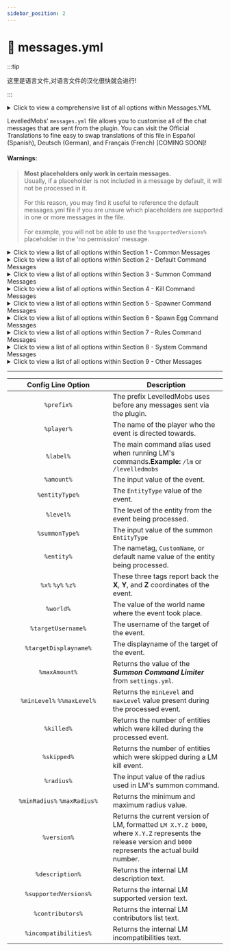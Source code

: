 ```yaml
---
sidebar_position: 2
---
```


# 🌟 messages.yml

:::tip

这里是语言文件,对语言文件的汉化很快就会进行!

:::


<details>

<summary>Click to view a comprehensive list of all options within Messages.YML</summary>

```yaml
#
#   ---------------  -  ------------------------------
#        Section 01  |  Common Messages
#   ---------------  -  ------------------------------
#
common:
  prefix: '&b&lLevelledMobs:&7'
  no-permission:
    - '%prefix% You don''t have access to that.'
  players-only:
    - '%prefix% Only players have access to that.'
  player-offline:
    - '%prefix% Player ''&r%player%&7'' is offline.'
  invalid-command:
    - '%prefix% Invalid command.'


#
#   ---------------  -  ------------------------------
#        Section 02  |  Default Command Messages
#   ---------------  -  ------------------------------
#
command:
  levelledmobs:
    main-usage:
      - '%prefix% Available commands:'
      - '&8 &m->&b /%label% debug &8- &7various commands relating to debugging'
      - '&8 &m->&b /%label% egg &8- &7create spawner eggs'
      - '&8 &m->&b /%label% help &8- &7show URL to the wiki'
      - '&8 &m->&b /%label% info &8- &7view info about the plugin'
      - '&8 &m->&b /%label% kill &8- &7mass kill levelled mobs'
      - '&8 &m->&b /%label% reload &8- &7reload the configuration files'
      - '&8 &m->&b /%label% rules &8- &7printout of the rules system'
      - '&8 &m->&b /%label% summon &8- &7summon specific levelled mobs'


    #
    #   ---------------  -  ------------------------------
    #        Section 03  |  Summon Command Messages
    #   ---------------  -  ------------------------------
    #
    summon:
      invalid-amount:
        - '%prefix% Invalid amount ''&b%amount%&7''.'
      invalid-entity-type:
        - '%prefix% Invalid entity type ''&b%entityType%&7''.'
      invalid-level:
        - '%prefix% Invalid level ''&b%level%&7''.'
      invalid-summon-type:
        - '%prefix% Invalid summon type ''&b%summonType%&7''.'
      invalid-summon-type-console:
        - '%prefix% Only players may use summon type ''&bhere''&7, you must use ''&batPlayer&7'' or ''&batLocation&7'' instead.'
      invalid-location:
        - '%prefix% Invalid location.'
      here:
        usage:
          - '%prefix% Usage: &b/%label% summon <amount> <entity> <level> here'
        success:
          - '%prefix% Spawned &b%amount%&7 of &fLvl.%level% &b%entity%(s)&7 at your location.'
      atLocation:
        usage:
          - '%prefix% Usage: &b/%label% summon <amount> <entity> <level> atLocation <x> <y> <z> [world]'
        success:
          - '%prefix% Spawned &b%amount%&7 of &fLvl.%level% &b%entity%(s)&7 at &8(&b%x%&7, &b%y%&7, &b%z%&7 in world ''&b%world%&7''&8)&7.'
        usage-console:
          - '%prefix% Usage (console): &b/%label% summon <amount> <entity> <level> atLocation <x> <y> <z> <world>'
        invalid-world:
          - '%prefix% Invalid world ''&b%world%&7''.'
        invalid-location:
          - '%prefix% Invalid location.'
      atPlayer:
        usage:
          - '%prefix% Usage: &b/%label% summon <amount> <entityType> <level> atPlayer <player>'
        success:
          - '%prefix% Spawned &b%amount%&7 of &fLvl.%level% &b%entity%(s)&7 at &r%targetDisplayname%&7''s location.'
      usage:
        - '%prefix% Summon command syntax:'
        - '&8 &m->&b /%label% summon <amount> <entity> <level> here'
        - '&8 &m->&b /%label% summon <amount> <entity> <level> atPlayer <player>'
        - '&8 &m->&b /%label% summon <amount> <entity> <level> atLocation <x> <y> <z> [world]'
      amount-limited:
        min:
          - '%prefix% Summon amount limited to a minimum of &b1&7 mob.'
        max:
          - '%prefix% Summon amount limited to a maximum of &b%maxAmount%&7 mobs.'
      level-limited:
        min:
          - '%prefix% Level limited to a minimum of &bLvl.%minLevel%&7.'
        max:
          - '%prefix% Level limited to a maximum of &bLvl.%maxLevel%&7.'
      not-levellable:
        - '%prefix% &b%entity%&7 is not levellable.'


    #
    #   ---------------  -  ------------------------------
    #        Section 04  |  Kill Command Messages
    #   ---------------  -  ------------------------------
    #
    kill:
      usage:
        - '%prefix% Usage: &b/%label% kill <all/near>'
      all:
        invalid-world:
          - '%prefix% Invalid world ''&b%world%&7''.'
        success:
          - '%prefix% Killed &b%killed%&7 levelled mobs in &b%worlds%&7 world(s) &8(&b%skipped%&7 mobs were skipped&8)&7.'
        usage:
          - '%prefix% Usage: &b/%label% kill all [world/*]'
        usage-console:
          - '%prefix% Usage (console): /%label% kill all <world/*>'
      near:
        invalid-radius:
          - '%prefix% Invalid radius ''&b%radius%&7''.'
        invalid-radius-min:
          - '%prefix% Specified radius has been adjusted to the minimum radius &8(&b%minRadius%&8)&7.'
        invalid-radius-max:
          - '%prefix% Specified radius has been adjusted to the maximum radius &8(&b%maxRadius%&8)&7.'
        success:
          - '%prefix% Killed &b%killed%&7 levelled mobs within a radius of &b%radius%&7 block(s) &8(&b%skipped%&7 mobs were skipped&8)&7.'
        usage:
          - '%prefix% Usage: &b/%label% kill near <radius>'


    #
    #   ---------------  -  ------------------------------
    #        Section 05  |  Spawner Command Messages
    #   ---------------  -  ------------------------------
    #
    spawner:
      usage:
        - '%prefix% Spawner command syntax:'
        - '&8 &m->&b /%label% spawner create'
        - '&8 &m->&b /%label% spawner copy'
        - '&8 &m->&b /%label% spawner info'
        - ' '
        - '&fSample syntax:'
        - '&8 &m->&b /%label% spawner create &3/minlevel&b 1 &3/maxlevel&b 10 &3/name&b "My customized LM spawner" &3/customDropId&b Id1'
      no-value:
        - '%prefix% No value was specified for key ''&b%keyname%&7''.'
      no-player:
        - '%prefix% Command can only be run by a player unless the &b/giveplayer&7 parameter is specified.'
      invalid-value:
        - '%prefix% Invalid value for &b%keyname%&7, must be a number.'
      no-level-specified:
        - '%prefix% You must specify minLevel and/or maxLevel.'
      inventory-full:
        - '%prefix% Your inventory is full.'
      spawner-give-message:
        - '%prefix% Gave you a LM spawner.'
      spawner-give-message-console:
        - '%prefix% Gave &r%playername%&7 a LM spawner. &8|&7 minLevel: &b%minlevel%&7, maxLevel: &b%maxlevel%&7'
      permission-denied:
        - '%prefix% You don''t have permission to update or convert a LM spawner.'
      spawner-converted:
        - '%prefix% Converted vanilla spawner into a LM spawner with name "%spawnername%".'
      spawner-updated:
        - '%prefix% Updated LM spawner from spawn egg. Spawner name: "%spawnername%"'
      info:
        status-enabled:
          - '%prefix% Spawner info is &aenabled&f.'
        status-not-enabled:
          - '%prefix% Spawner info is &cnot enabled&f.'
        enabled:
          - '%prefix% Spawner info is &aenabled&f. Right-Click any Spawner for details!'
        disabled:
          - '%prefix% Spawner info has been &cdisabled&f.'
      copy:
        vanilla-spawner:
          - '%prefix% Spawner copy only works with LM spawners.'
        status-enabled:
          - '%prefix% Spawner copy is &aenabled&f.'
        status-not-enabled:
          - '%prefix% Spawner copy is &cnot enabled&f.'
        enabled:
          - '%prefix% Spawner copy is &aenabled&f. Right-Click a LM Spawner to make a copy.'
          - 'Your hand must be empty.'
        disabled:
          - '%prefix% Spawner copy has been &cdisabled&f.'


    #
    #   ---------------  -  ------------------------------
    #        Section 06  |  Spawn Egg Command Messages
    #   ---------------  -  ------------------------------
    #
    spawn_egg:
      usage:
        - '%prefix% egg command syntax:'
        - '&8 &m->&b /%label% egg /minlevel <level> /maxlevel <level> /entity <entity type>'
        - '&7&o Sample Spawn Egg'
        - '&7/%label% egg &b/minlevel&7 1 &b/maxlevel&7 10 &b/name&7 "My customized LM spawn egg" &b/customDropId&7 Id1'
      no-paper:
        - '%prefix% This feature is only available on servers running Paper or forks of Paper'
      no-value:
        - '%prefix% No value was specified for: &b%keyname%&7'
      no-player:
        - '%prefix% Command can only be run by a player unless /giveplayer is specified'
      no-player-specified:
        - '%prefix% No player was specified'
      invalid-value:
        - '%prefix% Invalid value for &b%keyname%&7, must be a number'
      no-level-specified:
        - '%prefix% You must specify minLevel, maxLevel and entity'
      inventory-full:
        - '%prefix% &4Your inventory is full!'
      give-message:
        - '%prefix% Gave you a LM spawn egg'
      give-message-console:
        - '%prefix% Gave &r%playername%&7 a LM spawn egg. &8|&7 minLevel: &b%minlevel%&7, maxLevel: &b%maxlevel%&7, entity: &b%entitytype%&7'


    #
    #   ---------------  -  ------------------------------
    #        Section 07  |  Rules Command Messages
    #   ---------------  -  ------------------------------
    #
    rules:
      incomplete-command:
        - '%prefix% Incomplete command'
      console-rules:
        - '%prefix% Rules have been printed on the console'
      discord-invite:
        - '%prefix% Click for Discord invite'
      wiki-link:
        - '%prefix% Click to open the wiki'
      rules-reprocessed:
        - '%prefix% Rules Reprocessed for &b%entitycount%&7 mobs in &b%worldcount%&7 world(s)'
      reset:
        - '%prefix% Running this command will reset your rules to one of 4 defaults.'
        - 'You must select if you want vanilla/basic/average/advanced/extreme difficulty.'
        - 'A backup will be made and your rules.yml reset to default.'
      resetting:
        - '%prefix% Resetting rules to %difficulty%'
      reset-syntax:
        - '%prefix% To reset your rules to %difficulty% difficulty, type in the following command:'
        - '%label% rules reset %difficulty% confirm'
      reset-complete:
        - '%prefix% rules.yml updated successfully'
      invalid-difficulty:
        - '%prefix% Invalid difficulty: %difficulty%'
      rule-name-missing:
        - '%prefix% Must specify a rule name.'
      rule-name-invalid:
        - '%prefix% No rule was found with name %rulename%'
      showing-rules:
        - 'Showing all values for rule: &b%rulename%&r'
      no-entities-visible:
        - '%prefix% Must be looking at a nearby entity'
      no-entities-near:
        - '%prefix% No entities were found within a 10 block radius'
      effective-rules:
        - '%prefix% Showing effective rules for: %entitytype% (lvl %level% %mobname%) in %world%, %location%'
      no-effective-rules:
        - '%prefix% No effective rules were found'

    #
    #   ---------------  -  ------------------------------
    #        Section 08  |  System Command Messages
    #   ---------------  -  ------------------------------
    #
    reload:
      started:
        - '%prefix% Reloading configuration files...'
      finished:
        - '%prefix% Reload complete.'
      usage:
        - '%prefix% Usage: &b/%label% reload'
    info:
      about:
        - ' '
        - '&b&lLevelledMobs&b v%version%'
        - '&7&o%description%'
        - ' '
        - '&7Maintainers: &f%maintainers%'
        - '&7Contributors: &f%contributors%'
        - '&7Support for: &fMC &f%supportedVersions%'
        - ' '
      listSeparator: '&7, &f'
      usage:
        - '%prefix% Usage: &b/%label% info'
    compatibility:
      notice:
        - '%prefix% Compatibility checks have been printed to your logs. Please check the console :)'
      usage:
        - '%prefix% Usage: &b/%label% compatibility'


#
#   ---------------  -  ------------------------------
#        Section 09  |  Other Messages
#   ---------------  -  ------------------------------
#
other:
  compatibility-notice:
    enabled: true
    messages:
      - '%prefix% LevelledMobs compatibility notice:'
      - '&8 &m->&r &b%incompatibilities% &7possible incompatibilities were found. Please run ''&b/levelledmobs compatibility&7'' to check them.'
      - '&8 &m->&7 This message is sent as you have the permission &blevelledmobs.compatibility-notice&7. You can disable this message in &bmessages.yml&7.'
      - '&8 &m->&7 Please ensure you have followed all instructions on the plugin''s Wiki page.'
  update-notice:
    messages:
      - '&b&nLevelledMobs Update Checker Notice:'
      - '&7Your &bLevelledMobs&7 version is &boutdated&7! Please update to &bv%latestVersion%&7 as soon as possible. &8(&7You''re running &bv%currentVersion%&8)'
    send-in-console: true
    send-on-join: true

  mob-head-drop-name: '%mob_name%''s head'
  no-drop-in-chunk: '%prefix% &7Your levelled mob kill count has reached the maximum for this area. You will no longer receive levelled drops from these mobs. Please come back after a while.'
  create-debug:
    - '&b&nCreate a Debugging ZIP'
    - '&7You should only run this command if a LevelledMobs developer has asked you to. It is used to assist users who are experiencing issues with the plugin.'
    - ''
    - '&7This command will generate a ZIP file containing the following required data:'
    - '&8 &m->&b Plugins list'
    - '&8 &m->&b Server version'
    - '&8 &m->&b Current and maximum online player count'
    - '&8 &m->&b The latest.log file&7 &8(/logs/latest.log)'
    - ''
    - '&7LevelledMobs developers will not redistribute or retain the data beyond the purpose of resolving any issue you may be experiencing. You may also verify the contents prior to sending the file.'
    - '&7To proceed in creating the ZIP file, please run:'
    - '&b/lm debug create-zip confirm&7'
```

</details>

LevelledMobs' `messages.yml` file allows you to customise all of the chat messages that are sent from the plugin. You can visit the Official Translations to fine easy to swap translations of this file in Español (Spanish), Deutsch (German), and Français (French) \[COMING SOON]!

#### Warnings:

> **Most placeholders only work in certain messages.**\
> Usually, if a placeholder is not included in a message by default, it will not be processed in it.\
> \
> For this reason, you may find it useful to reference the default messages.yml file if you are unsure which placeholders are supported in one or more messages in the file.\
> \
> For example, you will not be able to use the `%supportedVersions%` placeholder in the 'no permission' message.

<details>

<summary>Click to view a list of all options within Section 1 - Common Messages</summary>

```yaml
common:
  prefix: '&b&lLevelledMobs:&7'
  no-permission:
    - '%prefix% You don''t have access to that.'
  players-only:
    - '%prefix% Only players have access to that.'
  player-offline:
    - '%prefix% Player ''&r%player%&7'' is offline.'
  invalid-command:
    - '%prefix% Invalid command.'
```

</details>

<details>

<summary>Click to view a list of all options within Section 2 - Default Command Messages</summary>

```yaml
#
#   ---------------  -  ------------------------------
#        Section 02  |  Default Command Messages
#   ---------------  -  ------------------------------
#
command:
  levelledmobs:
    main-usage:
      - '%prefix% Available commands:'
      - '&8 &m->&b /%label% debug &8- &7various commands relating to debugging'
      - '&8 &m->&b /%label% egg &8- &7create spawner eggs'
      - '&8 &m->&b /%label% help &8- &7show URL to the wiki'
      - '&8 &m->&b /%label% info &8- &7view info about the plugin'
      - '&8 &m->&b /%label% kill &8- &7mass kill levelled mobs'
      - '&8 &m->&b /%label% reload &8- &7reload the configuration files'
      - '&8 &m->&b /%label% rules &8- &7printout of the rules system'
      - '&8 &m->&b /%label% summon &8- &7summon specific levelled mobs'
```

</details>

<details>

<summary>Click to view a list of all options within Section 3 - Summon Command Messages</summary>

```yaml
#
#   ---------------  -  ------------------------------
#        Section 03  |  Summon Command Messages
#   ---------------  -  ------------------------------
#
    summon:
      invalid-amount:
        - '%prefix% Invalid amount ''&b%amount%&7''.'
      invalid-entity-type:
        - '%prefix% Invalid entity type ''&b%entityType%&7''.'
      invalid-level:
        - '%prefix% Invalid level ''&b%level%&7''.'
      invalid-summon-type:
        - '%prefix% Invalid summon type ''&b%summonType%&7''.'
      invalid-summon-type-console:
        - '%prefix% Only players may use summon type ''&bhere''&7, you must use ''&batPlayer&7'' or ''&batLocation&7'' instead.'
      invalid-location:
        - '%prefix% Invalid location.'
      here:
        usage:
          - '%prefix% Usage: &b/%label% summon <amount> <entity> <level> here'
        success:
          - '%prefix% Spawned &b%amount%&7 of &fLvl.%level% &b%entity%(s)&7 at your location.'
      atLocation:
        usage:
          - '%prefix% Usage: &b/%label% summon <amount> <entity> <level> atLocation <x> <y> <z> [world]'
        success:
          - '%prefix% Spawned &b%amount%&7 of &fLvl.%level% &b%entity%(s)&7 at &8(&b%x%&7, &b%y%&7, &b%z%&7 in world ''&b%world%&7''&8)&7.'
        usage-console:
          - '%prefix% Usage (console): &b/%label% summon <amount> <entity> <level> atLocation <x> <y> <z> <world>'
        invalid-world:
          - '%prefix% Invalid world ''&b%world%&7''.'
        invalid-location:
          - '%prefix% Invalid location.'
      atPlayer:
        usage:
          - '%prefix% Usage: &b/%label% summon <amount> <entityType> <level> atPlayer <player>'
        success:
          - '%prefix% Spawned &b%amount%&7 of &fLvl.%level% &b%entity%(s)&7 at &r%targetDisplayname%&7''s location.'
      usage:
        - '%prefix% Summon command syntax:'
        - '&8 &m->&b /%label% summon <amount> <entity> <level> here'
        - '&8 &m->&b /%label% summon <amount> <entity> <level> atPlayer <player>'
        - '&8 &m->&b /%label% summon <amount> <entity> <level> atLocation <x> <y> <z> [world]'
      amount-limited:
        min:
          - '%prefix% Summon amount limited to a minimum of &b1&7 mob.'
        max:
          - '%prefix% Summon amount limited to a maximum of &b%maxAmount%&7 mobs.'
      level-limited:
        min:
          - '%prefix% Level limited to a minimum of &bLvl.%minLevel%&7.'
        max:
          - '%prefix% Level limited to a maximum of &bLvl.%maxLevel%&7.'
      not-levellable:
        - '%prefix% &b%entity%&7 is not levellable.'
ix% Usage (console): /%label% kill all <world/*>'
      near:
        invalid-radius:
          - '%prefix% Invalid radius ''&b%radius%&7''.'
        invalid-radius-min:
          - '%prefix% Specified radius has been adjusted to the minimum radius &8(&b%minRadius%&8)&7.'
        invalid-radius-max:
          - '%prefix% Specified radius has been adjusted to the maximum radius &8(&b%maxRadius%&8)&7.'
        success:
          - '%prefix% Killed &b%killed%&7 levelled mobs within a radius of &b%radius%&7 block(s) &8(&b%skipped%&7 mobs were skipped&8)&7.'
        usage:
          - '%prefix% Usage: &b/%label% kill near <radius>'
```

</details>

<details>

<summary>Click to view a list of all options within Section 4 - Kill Command Messages</summary>

```yaml
#
#   ---------------  -  ------------------------------
#        Section 04  |  Kill Command Messages
#   ---------------  -  ------------------------------
#
    kill:
      usage:
        - '%prefix% Usage: &b/%label% kill <all/near>'
      all:
        invalid-world:
          - '%prefix% Invalid world ''&b%world%&7''.'
        success:
          - '%prefix% Killed &b%killed%&7 levelled mobs in &b%worlds%&7 world(s) &8(&b%skipped%&7 mobs were skipped&8)&7.'
        usage:
          - '%prefix% Usage: &b/%label% kill all [world/*]'
        usage-console:
          - '%prefix% Usage (console): /%label% kill all <world/*>'
      near:
        invalid-radius:
          - '%prefix% Invalid radius ''&b%radius%&7''.'
        invalid-radius-min:
          - '%prefix% Specified radius has been adjusted to the minimum radius &8(&b%minRadius%&8)&7.'
        invalid-radius-max:
          - '%prefix% Specified radius has been adjusted to the maximum radius &8(&b%maxRadius%&8)&7.'
        success:
          - '%prefix% Killed &b%killed%&7 levelled mobs within a radius of &b%radius%&7 block(s) &8(&b%skipped%&7 mobs were skipped&8)&7.'
        usage:
          - '%prefix% Usage: &b/%label% kill near <radius>'
```

</details>

<details>

<summary>Click to view a list of all options within Section 5 - Spawner Command Messages</summary>

```yaml
#
#   ---------------  -  ------------------------------
#        Section 05  |  Spawner Command Messages
#   ---------------  -  ------------------------------
#
    spawner:
      usage:
        - '%prefix% Spawner command syntax:'
        - '&8 &m->&b /%label% spawner create'
        - '&8 &m->&b /%label% spawner copy'
        - '&8 &m->&b /%label% spawner info'
        - ' '
        - '&fSample syntax:'
        - '&8 &m->&b /%label% spawner create &3/minlevel&b 1 &3/maxlevel&b 10 &3/name&b "My customized LM spawner" &3/customDropId&b Id1'
      no-value:
        - '%prefix% No value was specified for key ''&b%keyname%&7''.'
      no-player:
        - '%prefix% Command can only be run by a player unless the &b/giveplayer&7 parameter is specified.'
      invalid-value:
        - '%prefix% Invalid value for &b%keyname%&7, must be a number.'
      no-level-specified:
        - '%prefix% You must specify minLevel and/or maxLevel.'
      inventory-full:
        - '%prefix% Your inventory is full.'
      spawner-give-message:
        - '%prefix% Gave you a LM spawner.'
      spawner-give-message-console:
        - '%prefix% Gave &r%playername%&7 a LM spawner. &8|&7 minLevel: &b%minlevel%&7, maxLevel: &b%maxlevel%&7'
      permission-denied:
        - '%prefix% You don''t have permission to update or convert a LM spawner.'
      spawner-converted:
        - '%prefix% Converted vanilla spawner into a LM spawner with name "%spawnername%".'
      spawner-updated:
        - '%prefix% Updated LM spawner from spawn egg. Spawner name: "%spawnername%"'
      info:
        status-enabled:
          - '%prefix% Spawner info is &aenabled&f.'
        status-not-enabled:
          - '%prefix% Spawner info is &cnot enabled&f.'
        enabled:
          - '%prefix% Spawner info is &aenabled&f. Right-Click any Spawner for details!'
        disabled:
          - '%prefix% Spawner info has been &cdisabled&f.'
      copy:
        vanilla-spawner:
          - '%prefix% Spawner copy only works with LM spawners.'
        status-enabled:
          - '%prefix% Spawner copy is &aenabled&f.'
        status-not-enabled:
          - '%prefix% Spawner copy is &cnot enabled&f.'
        enabled:
          - '%prefix% Spawner copy is &aenabled&f. Right-Click a LM Spawner to make a copy.'
          - 'Your hand must be empty.'
        disabled:
          - '%prefix% Spawner copy has been &cdisabled&f.'
```

</details>

<details>

<summary>Click to view a list of all options within Section 6 - Spawn Egg Command Messages</summary>

```yaml
#
#   ---------------  -  ------------------------------
#        Section 06  |  Spawn Egg Command Messages
#   ---------------  -  ------------------------------
#
    spawn_egg:
      usage:
        - '%prefix% egg command syntax:'
        - '&8 &m->&b /%label% egg /minlevel <level> /maxlevel <level> /entity <entity type>'
        - '&7&o Sample Spawn Egg'
        - '&7/%label% egg &b/minlevel&7 1 &b/maxlevel&7 10 &b/name&7 "My customized LM spawn egg" &b/customDropId&7 Id1'
      no-paper:
        - '%prefix% This feature is only available on servers running Paper or forks of Paper'
      no-value:
        - '%prefix% No value was specified for: &b%keyname%&7'
      no-player:
        - '%prefix% Command can only be run by a player unless /giveplayer is specified'
      no-player-specified:
        - '%prefix% No player was specified'
      invalid-value:
        - '%prefix% Invalid value for &b%keyname%&7, must be a number'
      no-level-specified:
        - '%prefix% You must specify minLevel, maxLevel and entity'
      inventory-full:
        - '%prefix% &4Your inventory is full!'
      give-message:
        - '%prefix% Gave you a LM spawn egg'
      give-message-console:
        - '%prefix% Gave &r%playername%&7 a LM spawn egg. &8|&7 minLevel: &b%minlevel%&7, maxLevel: &b%maxlevel%&7, entity: &b%entitytype%&7'
```

</details>

<details>

<summary>Click to view a list of all options within Section 7 - Rules Command Messages</summary>

```yaml
#
#   ---------------  -  ------------------------------
#        Section 07  |  Rules Command Messages
#   ---------------  -  ------------------------------
#
    rules:
      incomplete-command:
        - '%prefix% Incomplete command'
      console-rules:
        - '%prefix% Rules have been printed on the console'
      discord-invite:
        - '%prefix% Click for Discord invite'
      wiki-link:
        - '%prefix% Click to open the wiki'
      rules-reprocessed:
        - '%prefix% Rules Reprocessed for &b%entitycount%&7 mobs in &b%worldcount%&7 world(s)'
      reset:
        - '%prefix% Running this command will reset your rules to one of 4 defaults.'
        - 'You must select if you want vanilla/basic/average/advanced/extreme difficulty.'
        - 'A backup will be made and your rules.yml reset to default.'
      resetting:
        - '%prefix% Resetting rules to %difficulty%'
      reset-syntax:
        - '%prefix% To reset your rules to %difficulty% difficulty, type in the following command:'
        - '%label% rules reset %difficulty% confirm'
      reset-complete:
        - '%prefix% rules.yml updated successfully'
      invalid-difficulty:
        - '%prefix% Invalid difficulty: %difficulty%'
      rule-name-missing:
        - '%prefix% Must specify a rule name.'
      rule-name-invalid:
        - '%prefix% No rule was found with name %rulename%'
      showing-rules:
        - 'Showing all values for rule: &b%rulename%&r'
      no-entities-visible:
        - '%prefix% Must be looking at a nearby entity'
      no-entities-near:
        - '%prefix% No entities were found within a 10 block radius'
      effective-rules:
        - '%prefix% Showing effective rules for: %entitytype% (lvl %level% %mobname%) in %world%, %location%'
      no-effective-rules:
        - '%prefix% No effective rules were found'
```

</details>

<details>

<summary>Click to view a list of all options within Section 8 - System Command Messages</summary>

```yaml
#
#   ---------------  -  ------------------------------
#        Section 08  |  System Command Messages
#   ---------------  -  ------------------------------
#
    reload:
      started:
        - '%prefix% Reloading configuration files...'
      finished:
        - '%prefix% Reload complete.'
      usage:
        - '%prefix% Usage: &b/%label% reload'
    info:
      about:
        - ' '
        - '&b&lLevelledMobs&b v%version%'
        - '&7&o%description%'
        - ' '
        - '&7Maintainers: &f%maintainers%'
        - '&7Contributors: &f%contributors%'
        - '&7Support for: &fMC &f%supportedVersions%'
        - ' '
      listSeparator: '&7, &f'
      usage:
        - '%prefix% Usage: &b/%label% info'
    compatibility:
      notice:
        - '%prefix% Compatibility checks have been printed to your logs. Please check the console :)'
      usage:
        - '%prefix% Usage: &b/%label% compatibility'
```

</details>

<details>

<summary>Click to view a list of all options within Section 9 - Other Messages</summary>

```yaml
#
#
#   ---------------  -  ------------------------------
#        Section 09  |  Other Messages
#   ---------------  -  ------------------------------
#
other:
  compatibility-notice:
    enabled: true
    messages:
      - '%prefix% LevelledMobs compatibility notice:'
      - '&8 &m->&r &b%incompatibilities% &7possible incompatibilities were found. Please run ''&b/levelledmobs compatibility&7'' to check them.'
      - '&8 &m->&7 This message is sent as you have the permission &blevelledmobs.compatibility-notice&7. You can disable this message in &bmessages.yml&7.'
      - '&8 &m->&7 Please ensure you have followed all instructions on the plugin''s Wiki page.'
  update-notice:
    messages:
      - '&b&nLevelledMobs Update Checker Notice:'
      - '&7Your &bLevelledMobs&7 version is &boutdated&7! Please update to &bv%latestVersion%&7 as soon as possible. &8(&7You''re running &bv%currentVersion%&8)'
    send-in-console: true
    send-on-join: true

  mob-head-drop-name: '%mob_name%''s head'
  no-drop-in-chunk: '%prefix% &7Your levelled mob kill count has reached the maximum for this area. You will no longer receive levelled drops from these mobs. Please come back after a while.'
  create-debug:
    - '&b&nCreate a Debugging ZIP'
    - '&7You should only run this command if a LevelledMobs developer has asked you to. It is used to assist users who are experiencing issues with the plugin.'
    - ''
    - '&7This command will generate a ZIP file containing the following required data:'
    - '&8 &m->&b Plugins list'
    - '&8 &m->&b Server version'
    - '&8 &m->&b Current and maximum online player count'
    - '&8 &m->&b The latest.log file&7 &8(/logs/latest.log)'
    - ''
    - '&7LevelledMobs developers will not redistribute or retain the data beyond the purpose of resolving any issue you may be experiencing. You may also verify the contents prior to sending the file.'
    - '&7To proceed in creating the ZIP file, please run:'
    - '&b/lm debug create-zip confirm&7'
```

</details>

***

<table><thead><tr><th width="223" align="center">Config Line Option</th><th>Description</th></tr></thead><tbody><tr><td align="center"><code>%prefix%</code></td><td>The prefix LevelledMobs uses before any messages sent via the plugin.</td></tr><tr><td align="center"><code>%player%</code></td><td>The name of the player who the event is directed towards.</td></tr><tr><td align="center"><code>%label%</code></td><td>The main command alias used when running LM's commands.<strong>Example:</strong> <code>/lm</code> or <code>/levelledmobs</code></td></tr><tr><td align="center"><code>%amount%</code></td><td>The input value of the event.</td></tr><tr><td align="center"><code>%entityType%</code></td><td>The <code>EntityType</code> value of the event.</td></tr><tr><td align="center"><code>%level%</code></td><td>The level of the entity from the event being processed.</td></tr><tr><td align="center"><code>%summonType%</code></td><td>The input value of the summon <code>EntityType</code></td></tr><tr><td align="center"><code>%entity%</code></td><td>The nametag, <code>CustomName</code>, or default name value of the entity being processed.</td></tr><tr><td align="center"><code>%x%</code> <code>%y%</code> <code>%z%</code></td><td>These three tags report back the <strong>X</strong>, <strong>Y</strong>, and <strong>Z</strong> coordinates of the event.</td></tr><tr><td align="center"><code>%world%</code></td><td>The value of the world name where the event took place.</td></tr><tr><td align="center"><code>%targetUsername%</code></td><td>The username of the target of the event.</td></tr><tr><td align="center"><code>%targetDisplayname%</code></td><td>The displayname of the target of the event.</td></tr><tr><td align="center"><code>%maxAmount%</code></td><td>Returns the value of the <em><strong>Summon Command Limiter</strong></em> from <code>settings.yml</code>.</td></tr><tr><td align="center"><code>%minLevel%</code> <code>%%maxLevel%</code></td><td>Returns the <code>minLevel</code> and <code>maxLevel</code> value present during the processed event.</td></tr><tr><td align="center"><code>%killed%</code></td><td>Returns the number of entities which were killed during the processed event.</td></tr><tr><td align="center"><code>%skipped%</code></td><td>Returns the number of entities which were skipped during a LM kill event.</td></tr><tr><td align="center"><code>%radius%</code></td><td>The input value of the radius used in LM's summon command.</td></tr><tr><td align="center"><code>%minRadius%</code> <code>%maxRadius%</code></td><td>Returns the minimum and maximum radius value.</td></tr><tr><td align="center"><code>%version%</code></td><td>Returns the current version of LM, formatted <code>LM X.Y.Z b000</code>, where <code>X.Y.Z</code> represents the release version and <code>b000</code> represents the actual build number.</td></tr><tr><td align="center"><code>%description%</code></td><td>Returns the internal LM description text.</td></tr><tr><td align="center"><code>%supportedVersions%</code></td><td>Returns the internal LM supported version text.</td></tr><tr><td align="center"><code>%contributors%</code></td><td>Returns the internal LM contributors list text.</td></tr><tr><td align="center"><code>%incompatibilities%</code></td><td>Returns the internal LM incompatibilities text.</td></tr></tbody></table>
